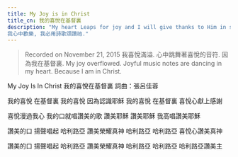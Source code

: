 ```yaml
---
title: My Joy is in Christ
title_cn: 我的喜悅在基督裏
description: "My heart Leaps for joy and I will give thanks to Him in song.  
​我心中歡樂, 我必用詩歌頌讚祂."
---
```


>Recorded on November 21, 2015
>我喜悅滿溢.
>心中跳舞著喜悅的音符.
>因為我在基督裏.
>My joy overflowed.
>Joyful music notes are dancing in my heart. 
>Because I am in Christ.  

My Joy Is In Christ
​我的喜悅在基督裏
詞曲：張呂佳蓉

我的喜悅
在基督裏
我的喜悅
因為認識耶穌
我的喜悅
在基督裏
喜悅心獻上感謝

喜悅漫過我心
我的口就唱讚美的歌
讚美耶穌
讚美耶穌
我高唱讚美耶穌

讚美的口
揚聲唱起
哈利路亞
讚美榮耀真神
哈利路亞
哈利路亞
喜悅心讚美真神

讚美的口
揚聲唱起
哈利路亞
讚美榮耀真神
哈利路亞
哈利路亞
哈利路亞讚美主